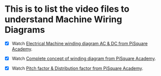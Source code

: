 # This is to list the video files to understand Machine Wiring Diagrams

- [x] Watch [Electrical Machine winding diagram AC & DC from PiSquare Academy](https://youtu.be/EZjpNooSXIo).
- [x] Watch [Complete concept of winding diagram from PiSquare Academy](https://youtu.be/25D-P3QpEAQ).
- [x] Watch [Pitch factor & Distribution factor from PiSquare Academy](https://youtu.be/NwkvONWnzzM).


